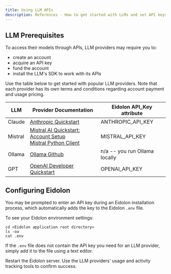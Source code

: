 ```yaml
---
title: Using LLM APIs
description: References - How to get started with LLMs and set API keys
---
```


## LLM Prerequisites

To access their models through APIs, LLM providers may require you to:

- create an account
- acquire an API key
- fund the account
- install the LLM's SDK to work with its APIs

Use the table below to get started with popular LLM providers. Note that each provider has its own terms and conditions regarding account payment and usage pricing.

| LLM | Provider Documentation | Eidolon API_Key attribute |
| --- | --- | --- |
| Claude | [Anthropic Quickstart](https://docs.anthropic.com/en/docs/quickstart)  | ANTHROPIC_API_KEY |
| Mistral | [Mistral AI Quickstart: Account Setup](https://docs.mistral.ai/getting-started/quickstart/#account-setup)<br>[Mistral Python Client](https://docs.mistral.ai/getting-started/clients/) | MISTRAL_API_KEY |
| Ollama | [Ollama Github](https://github.com/ollama/ollama)  | n/a -- you run Ollama locally |
| GPT | [OpenAI Developer Quickstart](https://platform.openai.com/docs/quickstart)  | OPENAI_API_KEY |

## Configuring Eidolon

You may be prompted to enter an API key during an Eidolon installation process, which automatically adds the key to the Eidolon `.env` file. 

To see your Eidolon environment settings:

```console
cd <Eidolon application root directory>
ls -oa
cat .env
```

If the `.env` file does not contain the API key you need for an LLM provider, simply add it to the file using a text editor. 

Restart the Eidolon server. Use the LLM providers' usage and activity tracking tools to confirm success.